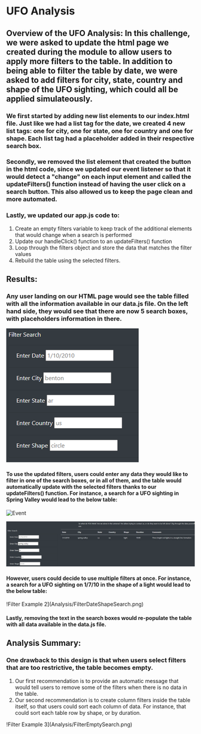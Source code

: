 # UFO Analysis


## **Overview of the UFO Analysis**: In this challenge, we were asked to update the html page we created during the module to allow users to apply more filters to the table. In addition to being able to filter the table by date, we were asked to add filters for city, state, country and shape of the UFO sighting, which could all be applied simulateously.

### We first started by adding new list elements to our index.html file. Just like we had a list tag for the date, we created 4 new list tags: one for city, one for state, one for country and one for shape. Each list tag had a placeholder added in their respective search box. 

### Secondly, we removed the list element that created the button in the html code, since we updated our event listener so that it would detect a "change" on each input element and called the updateFilters() function instead of having the user click on a search button. This also allowed us to keep the page clean and more automated.

### Lastly, we updated our app.js code to:
1. Create an empty filters variable to keep track of the additional elements that would change when a search is performed
2. Update our handleClick() function to an updateFilters() function
3. Loop through the filters object and store the data that matches the filter values
4. Rebuild the table using the selected filters.

## **Results**: 

### Any user landing on our HTML page would see the table filled with all the information available in our data.js file. On the left hand side, they would see that there are now 5 search boxes, with placeholders information in there. 

![Filters](Analysis/UFOFilters.png)

#### To use the updated filters, users could enter any data they would like to filter in one of the search boxes, or in all of them, and the table would automatically update with the selected filters thanks to our updateFilters() function. For instance, a search for a UFO sighting in Spring Valley would lead to the below table:

![Event](Analysis/ListeningEvent.png)

![Filter Example 1](Analysis/FilterCitySearch.png)

#### However, users could decide to use multiple filters at once. For instance, a search for a UFO sighting on 1/7/10 in the shape of a light would lead to the below table:

!Filter Example 2](Analysis/FilterDateShapeSearch.png)

#### Lastly, removing the text in the search boxes would re-populate the table with all data available in the data.js file.


## **Analysis Summary**:

### One drawback to this design is that when users select filters that are too restrictive, the table becomes empty. 

1. Our first recommendation is to provide an automatic message that would tell users to remove some of the filters when there is no data in the table.
2. Our second recommendation is to create column filters inside the table itself, so that users could sort each column of data. For instance, that could sort each table row by shape, or by duration. 

!Filter Example 3](Analysis/FilterEmptySearch.png)